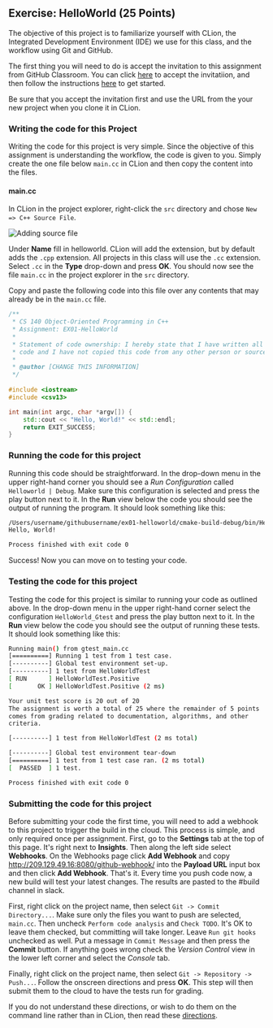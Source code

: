 ## Exercise: HelloWorld (25 Points)

The objective of this project is to familiarize yourself with 
CLion, the Integrated Development Environment (IDE) we use for 
this class, and the workflow using Git and GitHub.

The first thing you will need to do is accept the invitation to this assignment
from GitHub Classroom. You can click [here](https://classroom.github.com/a/ZZ9usIIM) to accept the invitatiion, and then
follow the instructions [here](https://github.com/sbcc-cs140/Course-Information/wiki)
to get started. 

Be sure that you accept the invitation first and use the URL from
the your new project when you clone it in CLion.

### Writing the code for this Project

Writing the code for this project is very simple. Since the 
objective of this assignment is understanding the workflow, 
the code is given to you. Simply create the one file below 
`main.cc` in CLion
and then copy the content into the files. 

#### main.cc

In CLion in the project explorer, right-click the `src` directory
and chose `New => C++ Source File`. 

![Adding source file](https://github.com/sbcc-cs140/Course-Information/wiki/images/03_new_source_file.png)

Under **Name** fill in
helloworld. CLion will add the extension, but by default 
adds the `.cpp` extension. All projects in this class will
use the `.cc` extension. Select `.cc` in the **Type** drop-down
and press **OK**. You should now see the file `main.cc` in
the project explorer in the `src` directory.

Copy and paste the following code into this file over any
contents that may already be in the `main.cc` file.

```cpp
/**
 * CS 140 Object-Oriented Programming in C++
 * Assignment: EX01-HelloWorld
 *
 * Statement of code ownership: I hereby state that I have written all of this
 * code and I have not copied this code from any other person or source.
 *
 * @author [CHANGE THIS INFORMATION]
 */
 
#include <iostream>
#include <csv13>

int main(int argc, char *argv[]) {
    std::cout << "Hello, World!" << std::endl;
    return EXIT_SUCCESS;
}
```
### Running the code for this project

Running this code should be straightforward. In the drop-down 
menu in the upper right-hand corner you should see a *Run
Configuration* called `Helloworld | Debug`. Make sure this 
configuration is selected and press the play button next to it.
In the **Run** view below the code you should see the output 
of running the program. It should look something like this:

```bash
/Users/username/githubusername/ex01-helloworld/cmake-build-debug/bin/HelloWorld
Hello, World!

Process finished with exit code 0
```
Success! Now you can move on to testing your code.

### Testing the code for this project

Testing the code for this project is similar to running your code
as outlined above. In the drop-down menu in the upper right-hand
corner select the configuration `HelloWorld_Gtest` and press the 
play button next to it. In the **Run** view below the code you should
see the output of running these tests. It should look something
like this:

```bash
Running main() from gtest_main.cc
[==========] Running 1 test from 1 test case.
[----------] Global test environment set-up.
[----------] 1 test from HelloWorldTest
[ RUN      ] HelloWorldTest.Positive
[       OK ] HelloWorldTest.Positive (2 ms)

Your unit test score is 20 out of 20
The assignment is worth a total of 25 where the remainder of 5 points
comes from grading related to documentation, algorithms, and other
criteria.

[----------] 1 test from HelloWorldTest (2 ms total)

[----------] Global test environment tear-down
[==========] 1 test from 1 test case ran. (2 ms total)
[  PASSED  ] 1 test.

Process finished with exit code 0
```

### Submitting the code for this project

Before submitting your code the first time, you will need to add a webhook to this project to trigger the build in the cloud. This process is simple, and only required once per assignment. First, go to the **Settings** tab at the top of this page. It's right next to **Insights**. Then along the left side select **Webhooks**. On the Webhooks page click **Add Webhook** and copy http://209.129.49.16:8080/github-webhook/ into the **Payload URL** input box and then click **Add Webhook**. That's it. Every time you push code now, a new build will test your latest changes. The results are pasted to the #build channel in slack.

First, right click on the project name, then select `Git -> Commit Directory...`. 
Make sure only the files you want to push are selected, `main.cc`. Then uncheck `Perform code analysis` and `Check TODO`. It's OK to leave them checked, but committing will take longer. Leave `Run git hooks` unchecked as well. Put a message in `Commit Message` and then press the **Commit** button. If anything goes wrong check the _Version Control_ view
in the lower left corner and select the _Console_ tab.
 
Finally, right click on the project name, then select `Git -> Repository -> Push...`. Follow the onscreen directions
and press **OK**. This step will then submit them to the cloud to have the tests run for grading.

If you do not understand these directions, or wish to do them on the command
line rather than in CLion, then read these [directions](https://github.com/sbcc-cs140/Course-Information/wiki/How-to-Turn-In-Every-Project).
